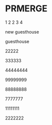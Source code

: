 # PRMERGE

1
2
2
3
4


new guesthouse

guesthouse

22222

333333

44444444

99999999

88888888

7777777

11111111

2222222

